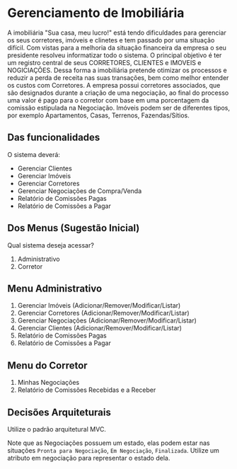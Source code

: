# Gerenciamento de Imobiliária

A imobiliária "Sua casa, meu lucro!" está tendo dificuldades para gerenciar
os seus corretores, imóveis e clinetes e tem passado por uma situação difícil.
Com vistas para a melhoria da situação financeira da empresa o seu presidente
resolveu informatizar todo o sistema. O principal objetivo é ter um registro
central de seus CORRETORES, CLIENTES e IMOVEIS e NOGICIAÇÕES. Dessa forma a
imobiliária pretende otimizar os processos e reduzir a perda de receita nas
suas transações, bem como melhor entender os custos com Corretores. A empresa
possui corretores associados, que são designados durante a criação de uma 
negociação, ao final do processo uma valor é pago para o corretor com base
em uma porcentagem da comissão estipulada na Negociação. Imóveis podem ser 
de diferentes tipos, por exemplo Apartamentos, Casas, Terrenos, 
Fazendas/Sítios.

## Das funcionalidades

O sistema deverá:

- Gerenciar Clientes 
- Gerenciar Imóveis
- Gerenciar Corretores
- Gerenciar Negociações de Compra/Venda
- Relatório de Comissões Pagas
- Relatório de Comissões a Pagar

## Dos Menus (Sugestão Inicial)

Qual sistema deseja acessar?

1. Administrativo
2. Corretor

## Menu Administrativo

1. Gerenciar Imóveis (Adicionar/Remover/Modificar/Listar)
2. Gerenciar Corretores (Adicionar/Remover/Modificar/Listar)
3. Gerenciar Negociações (Adicionar/Remover/Modificar/Listar)
4. Gerenciar Clientes (Adicionar/Remover/Modificar/Listar)
5. Relatório de Comissões Pagas
6. Relatório de Comissões a Pagar

## Menu do Corretor

1. Minhas Negociações
2. Relatório de Comissões Recebidas e a Receber

## Decisões Arquiteturais

Utilize o padrão arquitetural MVC.

Note que as Negociações possuem um estado, elas podem estar nas situações
`Pronta para Negociação`, `Em Negociação`, `Finalizada`. Utilize um
atributo em negociação para representar o estado dela. 


